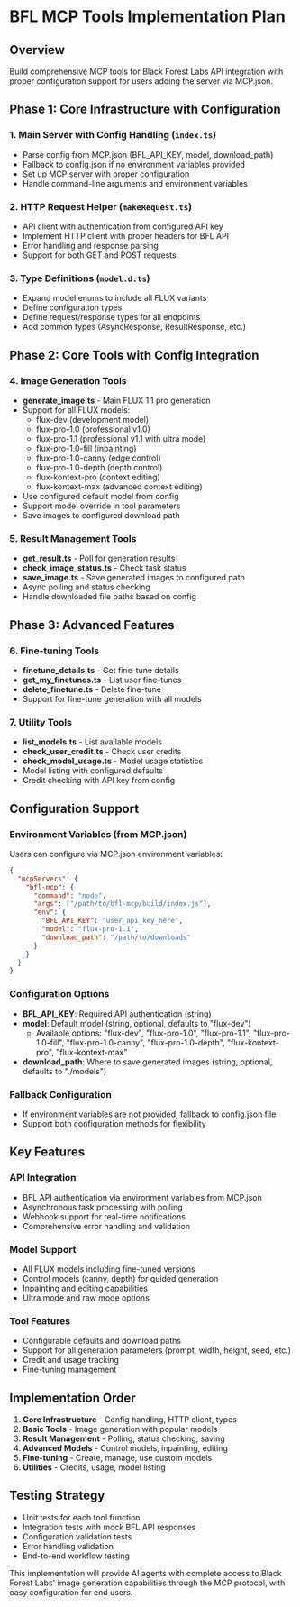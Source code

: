 # BFL MCP Tools Implementation Plan

## Overview
Build comprehensive MCP tools for Black Forest Labs API integration with proper configuration support for users adding the server via MCP.json.

## Phase 1: Core Infrastructure with Configuration

### 1. Main Server with Config Handling (`index.ts`)
- Parse config from MCP.json (BFL_API_KEY, model, download_path)
- Fallback to config.json if no environment variables provided
- Set up MCP server with proper configuration
- Handle command-line arguments and environment variables

### 2. HTTP Request Helper (`makeRequest.ts`)
- API client with authentication from configured API key
- Implement HTTP client with proper headers for BFL API
- Error handling and response parsing
- Support for both GET and POST requests

### 3. Type Definitions (`model.d.ts`)
- Expand model enums to include all FLUX variants
- Define configuration types
- Define request/response types for all endpoints
- Add common types (AsyncResponse, ResultResponse, etc.)

## Phase 2: Core Tools with Config Integration

### 4. Image Generation Tools
- **generate_image.ts** - Main FLUX 1.1 pro generation
- Support for all FLUX models:
  - flux-dev (development model)
  - flux-pro-1.0 (professional v1.0)
  - flux-pro-1.1 (professional v1.1 with ultra mode)
  - flux-pro-1.0-fill (inpainting)
  - flux-pro-1.0-canny (edge control)
  - flux-pro-1.0-depth (depth control)
  - flux-kontext-pro (context editing)
  - flux-kontext-max (advanced context editing)
- Use configured default model from config
- Support model override in tool parameters
- Save images to configured download path

### 5. Result Management Tools
- **get_result.ts** - Poll for generation results
- **check_image_status.ts** - Check task status
- **save_image.ts** - Save generated images to configured path
- Async polling and status checking
- Handle downloaded file paths based on config

## Phase 3: Advanced Features

### 6. Fine-tuning Tools
- **finetune_details.ts** - Get fine-tune details
- **get_my_finetunes.ts** - List user fine-tunes
- **delete_finetune.ts** - Delete fine-tune
- Support for fine-tune generation with all models

### 7. Utility Tools
- **list_models.ts** - List available models
- **check_user_credit.ts** - Check user credits
- **check_model_usage.ts** - Model usage statistics
- Model listing with configured defaults
- Credit checking with API key from config

## Configuration Support

### Environment Variables (from MCP.json)
Users can configure via MCP.json environment variables:
```json
{
  "mcpServers": {
    "bfl-mcp": {
      "command": "node",
      "args": ["/path/to/bfl-mcp/build/index.js"],
      "env": {
        "BFL_API_KEY": "user_api_key_here",
        "model": "flux-pro-1.1",
        "download_path": "/path/to/downloads"
      }
    }
  }
}
```

### Configuration Options
- **BFL_API_KEY**: Required API authentication (string)
- **model**: Default model (string, optional, defaults to "flux-dev")
  - Available options: "flux-dev", "flux-pro-1.0", "flux-pro-1.1", "flux-pro-1.0-fill", "flux-pro-1.0-canny", "flux-pro-1.0-depth", "flux-kontext-pro", "flux-kontext-max"
- **download_path**: Where to save generated images (string, optional, defaults to "./models")

### Fallback Configuration
- If environment variables are not provided, fallback to config.json file
- Support both configuration methods for flexibility

## Key Features

### API Integration
- BFL API authentication via environment variables from MCP.json
- Asynchronous task processing with polling
- Webhook support for real-time notifications
- Comprehensive error handling and validation

### Model Support
- All FLUX models including fine-tuned versions
- Control models (canny, depth) for guided generation
- Inpainting and editing capabilities
- Ultra mode and raw mode options

### Tool Features
- Configurable defaults and download paths
- Support for all generation parameters (prompt, width, height, seed, etc.)
- Credit and usage tracking
- Fine-tuning management

## Implementation Order

1. **Core Infrastructure** - Config handling, HTTP client, types
2. **Basic Tools** - Image generation with popular models
3. **Result Management** - Polling, status checking, saving
4. **Advanced Models** - Control models, inpainting, editing
5. **Fine-tuning** - Create, manage, use custom models
6. **Utilities** - Credits, usage, model listing

## Testing Strategy

- Unit tests for each tool function
- Integration tests with mock BFL API responses
- Configuration validation tests
- Error handling validation
- End-to-end workflow testing

This implementation will provide AI agents with complete access to Black Forest Labs' image generation capabilities through the MCP protocol, with easy configuration for end users.